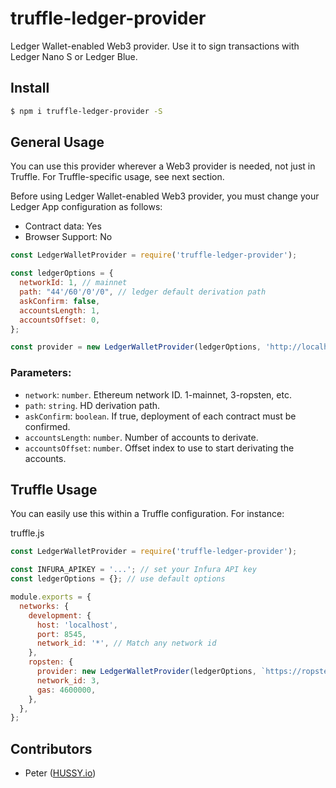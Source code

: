 # truffle-ledger-provider

Ledger Wallet-enabled Web3 provider. Use it to sign transactions with Ledger Nano S or Ledger Blue.

## Install

```sh
$ npm i truffle-ledger-provider -S
```

## General Usage

You can use this provider wherever a Web3 provider is needed, not just in Truffle. For Truffle-specific usage, see next section.

Before using Ledger Wallet-enabled Web3 provider, you must change your Ledger App configuration as follows:

- Contract data: Yes
- Browser Support: No

```js
const LedgerWalletProvider = require('truffle-ledger-provider');

const ledgerOptions = {
  networkId: 1, // mainnet
  path: "44'/60'/0'/0", // ledger default derivation path
  askConfirm: false,
  accountsLength: 1,
  accountsOffset: 0,
};

const provider = new LedgerWalletProvider(ledgerOptions, 'http://localhost:8545');
```

### Parameters:

- `network`: `number`. Ethereum network ID. 1-mainnet, 3-ropsten, etc.
- `path`: `string`. HD derivation path.
- `askConfirm`: `boolean`. If true, deployment of each contract must be confirmed.
- `accountsLength`: `number`. Number of accounts to derivate.
- `accountsOffset`: `number`. Offset index to use to start derivating the accounts.

## Truffle Usage

You can easily use this within a Truffle configuration. For instance:

truffle.js

```js
const LedgerWalletProvider = require('truffle-ledger-provider');

const INFURA_APIKEY = '...'; // set your Infura API key
const ledgerOptions = {}; // use default options

module.exports = {
  networks: {
    development: {
      host: 'localhost',
      port: 8545,
      network_id: '*', // Match any network id
    },
    ropsten: {
      provider: new LedgerWalletProvider(ledgerOptions, `https://ropsten.infura.io/${INFURA_APIKEY}`),
      network_id: 3,
      gas: 4600000,
    },
  },
};
```

## Contributors
- Peter ([HUSSY.io](https://hussy.io))
